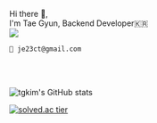 Hi there 👋,  
I'm Tae Gyun, Backend Developer🇰🇷
<br>
<a href="https://www.instagram.com/tg.kim/"><img src="https://img.shields.io/badge/Instagram-E4405F?style=flat-square&logo=Instagram&logoColor=white"/></a>
<br>

~~~
💌 je23ct@gmail.com
~~~

<br>
<br>

![tgkim's GitHub stats](https://github-readme-stats.vercel.app/api?username=t-g-kim&show_icons=true&theme=radical)  

[![solved.ac tier](http://mazassumnida.wtf/api/generate_badge?boj=je2ct)](https://solved.ac/je2ct)
